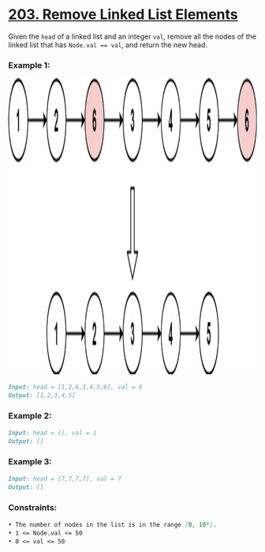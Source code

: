 # [**203. Remove Linked List Elements**](https://leetcode.com/problems/remove-linked-list-elements/description/)

Given the `head` of a linked list and an integer `val`, remove all the nodes of the linked list that has `Node.val == val`, and return the new head.

### **Example 1:**

<img src="https://raw.githubusercontent.com/leetcoin-releases/leetcode-solution/refs/heads/main/res/pin/474623794-9b51cdde-bc9a-4773-bfaf-3323c1ec3964.jpg" width="1580" height="600"/>

```md
Input: head = [1,2,6,3,4,5,6], val = 6
Output: [1,2,3,4,5]
```

### **Example 2:**
```md
Input: head = [], val = 1
Output: []
```

### **Example 3:**
```md
Input: head = [7,7,7,7], val = 7
Output: []
```

### **Constraints:**
```md
• The number of nodes in the list is in the range [0, 10⁴].
• 1 <= Node.val <= 50
• 0 <= val <= 50
```